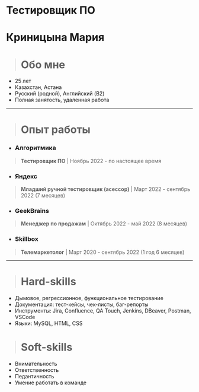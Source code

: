 # Тестировщик ПО 
# Криницына Мария

># Обо мне

+ 25 лет
+ Казахстан, Астана
+ Русский (родной), Английский (B2)
+ Полная занятость, удаленная работа
---

># Опыт работы

- ### Алгоритмика  
> **Тестировщик ПО**
> | Ноябрь 2022 - по настоящее время

- ### Яндекс 
> **Младший ручной тестировщик (асессор)**
> | Март 2022 - сентябрь 2022 (7 месяцев)

- ### GeekBrains 
> **Менеджер по продажам**
> | Октябрь 2022 - май 2022 (8 месяцев)

- ### Skillbox 
> **Телемаркетолог**
> | Март 2020 - сентябрь 2022 (1 год 6 месяцев)

---

># Hard-skills

+ Дымовое, регрессионное, функциональное тестирование
+ Документация: тест-кейсы, чек-листы, баг-репорты
+ Инструменты: Jira, Confluence, QA Touch, Jenkins, DBeaver, Postman, VSCode
+ Языки: MySQL, HTML, CSS

># Soft-skills

+ Внимательность
+ Ответственность
+ Педантичность
+ Умение работать в команде
